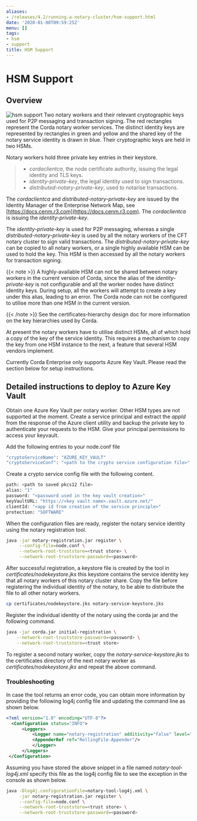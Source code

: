 ```yaml
---
aliases:
- /releases/4.2/running-a-notary-cluster/hsm-support.html
date: '2020-01-08T09:59:25Z'
menu: []
tags:
- hsm
- support
title: HSM Support
---
```



# HSM Support


## Overview


![hsm support](running-a-notary-cluster/resources/hsm-support.png "hsm support")
Two notary workers and their relevant cryptographic keys used for P2P
messaging and transaction signing. The red rectangles represent the Corda
notary worker services. The distinct identity keys are represented by
rectangles in green and yellow and the shared key of the notary service
identity is drawn in blue. Their cryptographic keys are held in two HSMs.


Notary workers hold three private key entries in their keystore.

> 
> 
> * *cordaclientca*, the node certificate authority, issuing the legal identity and TLS keys.
> * *identity-private-key*, the legal identity used to sign transactions.
> * *distributed-notary-private-key*, used to notarise transactions.


The *cordaclientca* and *distributed-notary-private-key* are issued by the
Identity Manager of the Enterprise Network Map, see [https://docs.cenm.r3.com](https://docs.cenm.r3.com).
The *cordaclientca* is issuing the *identity-private-key*.

The *identity-private-key* is used for P2P messaging, whereas a single
*distributed-notary-private-key* is used by all the notary workers of the CFT
notary cluster to sign valid transactions. The *distributed-notary-private-key*
can be copied to all notary workers, or a single highly available HSM can be
used to hold the key. This HSM is then accessed by all the notary workers for
transaction signing.

{{< note >}}
A highly-available HSM can not be shared between notary workers in the
current version of Corda, since the alias of the *identity-private-key* is
not configurable and all the worker nodes have distinct identity keys. During
setup, all the workers will attempt to create a key under this alias, leading
to an error. The Corda node can not be configured to utilise more than one
HSM in the current version.

{{< /note >}}
See the certificates-hierarchy design doc for more information on the key hierarchies used by Corda.

At present the notary workers have to utilise distinct HSMs, all of which
hold a copy of the key of the service identity. This requires a mechanism to copy the
key from one HSM instance to the next, a feature that several HSM vendors implement.

Currently Corda Enterprise only supports Azure Key Vault. Please read the
section below for setup instructions.


## Detailed instructions to deploy to Azure Key Vault

Obtain one Azure Key Vault per notary worker. Other HSM types are not supported
at the moment.  Create a service principal and extract the *appId* from the
response of the Azure client utility and backup the private key to authenticate
your requests to the HSM. Give your principal permissions to access your
keyvault.

Add the following entries to your node.conf file

```sh
"cryptoServiceName": "AZURE_KEY_VAULT"
"cryptoServiceConf": "<path to the crypto service configuration file>"
```

Create a crypto service config file with the following content.

```sh
path: <path to saved pkcs12 file>
alias: "1"
password: "<password used in the key vault creation>"
keyVaultURL: "https://<key vault name>.vault.azure.net/"
clientId: "<app id from creation of the service principle>"
protection: "SOFTWARE"
```

When the configuration files are ready, register the notary service identity using
the notary registration tool.

```sh
java -jar notary-registration.jar register \
     --config-file=node.conf \
     --network-root-truststore=<trust store> \
     --network-root-truststore-password=<password>
```

After successful registration, a keystore file is created by the tool in *certificates/nodekeystore.jks* this keystore contains the service identity
key that all notary workers of this notary cluster share. Copy the file before registering the individual identity of the notary, to be able to
distribute the file to all other notary workers.

```sh
cp certificates/nodekeystore.jks notary-service-keystore.jks
```

Register the individual identity of the notary using the corda jar and the following command.

```sh
java -jar corda.jar initial-registration \
    --network-root-truststore-password=<password> \
    --network-root-truststore=<trust store>
```

To register a second notary worker, copy the *notary-service-keystore.jks* to
the certificates directory of the next notary worker as
*certificates/nodekeystore.jks* and repeat the above command.


### Troubleshooting

In case the tool returns an error code, you can obtain more information by providing the following log4j config file and updating the command line as shown below.

```xml
<?xml version="1.0" encoding="UTF-8"?>
  <Configuration status="INFO">
      <Loggers>
          <Logger name="notary-registration" additivity="false" level="INFO">
          <AppenderRef ref="RollingFile-Appender"/>
          </Logger>
      </Loggers>
 </Configuration>
```

Assuming you have stored the above snippet in a file named *notary-tool-log4j.xml* specify this file as the log4j config file to see the exception in the console as
shown below.

```sh
java -Dlog4j.configurationFile=notary-tool-log4j.xml \
     -jar notary-registration.jar register \
     --config-file=node.conf \
     --network-root-truststore=<trust store> \
     --network-root-truststore-password=<password>
```

